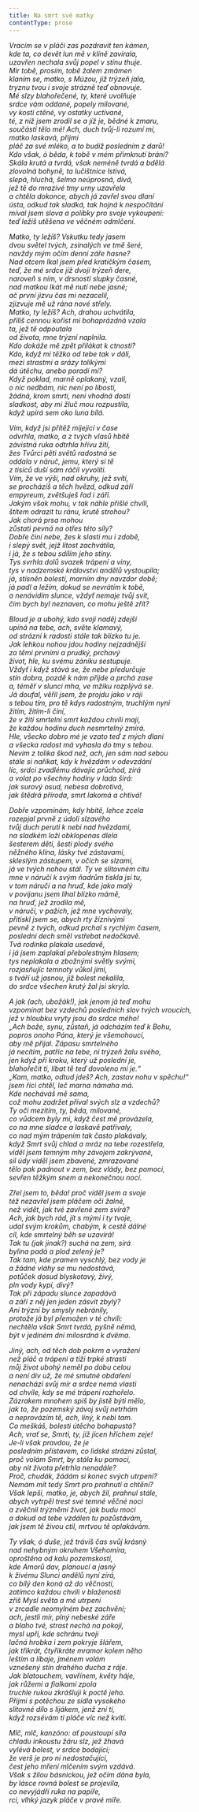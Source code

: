 ```yaml
---
title: Na smrt své matky
contentType: prose
---
```


<section>

_Vracím se v pláči zas pozdravit ten kámen,  
kde ta, co devět lun mě v klíně zavírala,  
uzavřen nechala svůj popel v stínu thuje.  
Mír tobě, prosím, tobě žalem zmámen  
klaním se, matko, s Múzou, již trýzeň jala,  
tryznu tvou i svoje strázně teď obnovuje.  
Mé slzy blahořečené, ty, které uvolňuje  
srdce vám oddané, popely milované,  
vy kosti ctěné, vy ostatky uctívané,  
té, z níž jsem zrodil se a jíž je, bědné k zmaru,  
součástí tělo mé! Ach, duch tvůj-li rozumí mi,  
matko laskavá, přijmi  
pláč za své mléko, a to budiž posledním z darů!  
Kdo však, ó běda, k tobě v mém přimknutí brání?  
Skála krutá a tvrdá, však neméně tvrdá a bdělá  
zlovolná bohyně, ta lučištnice lstivá,  
slepá, hluchá, šelma neúprosná, divá,  
jež tě do mrazivé tmy urny uzavřela  
a chtěla dokonce, abych já zavřel svou dlaní  
ústa, odkud tak sladká, tak hojná k nespočítání  
míval jsem slova a polibky pro svoje vykoupení:  
teď ležíš utěšena ve věčném odmlčení._

</section>

<section>

_Matko, ty ležíš? Vskutku tedy jasem  
dvou světel tvých, zsinalých ve tmě šeré,  
navždy mým očím denní záře hasne?  
Nad otcem lkal jsem před kratičkým časem,  
teď, že mé srdce již dvojí trýzeň dere,  
naroveň s ním, v drsnosti slupky časné,  
nad matkou lkát mě nutí nebe jasné;  
ač první jizvu čas mi nezacelil,  
zjizvuje mě už rána nové střely.  
Matko, ty ležíš? Ach, drahou uchvátila,  
příliš cennou kořist mi bohaprázdná vzala  
ta, jež tě odpoutala  
od života, mne trýzní naplnila.  
Kdo dokáže mě zpět přilákat k ctnosti?  
Kdo, když mi těžko od tebe tak v dáli,  
mezi strastmi a srázy tolikými  
dá útěchu, anebo poradí mi?  
Když poklad, marně oplakaný, vzali,  
o nic nedbám, nic není po libosti,  
žádná, krom smrti, není vhodná dosti  
sladkost, aby mi žluč mou rozpustila,  
když upírá sem oko luna bílá._

</section>

<section>

_Vím, když jsi přítěž míjející v čase  
odvrhla, matko, a z tvých vlasů hbitě  
závistná ruka odtrhla hřívu žití,  
žes Tvůrci pěti světů radostná se  
oddala v náruč, jemu, který si tě  
z tisíců duší sám ráčil vyvoliti.  
Vím, že ve výši, nad okruhy, jež svítí,  
se procházíš a těch hvězd, odkud září  
empyreum, zvětšuješ řad i záři.  
Jakým však mohu, v tak náhle přišlé chvíli,  
štítem odrazit tu ránu, krutě strohou?  
Jak chorá prsa mohou  
zůstati pevná na otřes této síly?  
Dobře činí nebe, žes k slasti mu i zdobě,  
i slepý svět, jejž lítost zachvátila,  
i já, že s tebou sdílím jeho stíny.  
Tys svrhla dolů svazek trápení a viny,  
tys v nadzemské království andělů vystoupila;  
já, stísněn bolestí, marním dny navzdor době;  
já padl a ležím, dokud se nevrátím k tobě,  
a nenávidím slunce, vždyť nemaje tvůj svit,  
čím bych byl neznaven, co mohu ještě zřít?_

</section>

<section>

_Bloud je a ubohý, kdo svoji naděj zdejší  
upíná na tebe, ach, světe klamavý,  
od strázni k radosti stále tak blízko tu je.  
Jak lehkou nohou jdou hodiny nejzadnější  
za těmi prvními a prudký, prchavý  
život, hle, ku svému zániku sestupuje.  
Vždyť i když stává se, že nebe předurčuje  
stín dobra, pozdě k nám přijde a prchá zase  
a, téměř v slunci mha, ve mžiku rozplývá se.  
Já doufal, věřil jsem, že projdu jako v ráji  
s tebou tím, pro tě kdys radostným, truchlým nyní  
žitím, žitím-li činí,  
že v žití smrtelní smrt každou chvíli mají,  
že každou hodinu duch nesmrtelný zmírá.  
Hle, všecko dobro mé je vzato teď z mých dlaní  
a všecka radost má vyhasla do tmy s tebou.  
Nevím z tolika škod než, ach, jen sám nad sebou  
stále si naříkat, kdy k hvězdám v odevzdání  
líc, srdci zvadlému dávajíc průchod, zírá  
a volat po všechny hodiny v lada širá:  
jak surový osud, nebesa dobrotivá,  
jak štědrá příroda, smrt lakomá a chtivá!_

</section>

<section>

_Dobře vzpomínám, kdy hbitě, lehce zcela  
rozepjal prvně z údolí slzavého  
tvůj duch peruti k nebi nad hvězdami,  
na sladkém loži obklopenas dlela  
šesterem dětí, šesti plody svého  
něžného klína, lásky tvé zástavami,  
skleslým zástupem, v očích se slzami,  
já ve tvých nohou stál. Ty ve slitovném citu  
mne v náručí k svým ňadrům tiskla jsi tu,  
v tom náručí a na hruď, kde jako malý  
v povijanu jsem líhal blízko mámě,  
na hruď, jež zrodila mě,  
v náručí, v pažích, jež mne vychovaly,  
přitiskl jsem se, abych rty žíznivými  
pevně z tvých, odkud prchal s rychlým časem,  
poslední dech směl vstřebat nedočkavě.  
Tvá rodinka plakala usedavě,  
i já jsem zaplakal přebolestným hlasem;  
tys neplakala a zbožnými světly svými,  
rozjasňujíc temnoty vůkol jimi,  
s tváří už jasnou, již bolest nekalila,  
do srdce všechen krutý žal jsi skryla._

</section>

<section>

_A jak (ach, ubožák!), jak jenom já teď mohu  
vzpomínat bez vzdechů posledních slov tvých vroucích,  
jež v hloubku vryty jsou do srdce mého!  
„Ach bože, synu, zůstaň, já odcházím teď k Bohu,  
popros onoho Pána, který je všemohoucí,  
aby mě přijal. Zápasu smrtelného  
já necítím, patříc na tebe, ni trýzeň žalu svého,  
jen když při kroku, který už poslední je,  
blahořečit ti, líbat tě teď dovoleno mi je.“  
„Kam, matko, odtud jdeš? Ach, zastav nohu v spěchu!“  
jsem říci chtěl, leč marna námaha má.  
Kde necháváš mě sama,  
což mohu zadržet příval svých slz a vzdechů?  
Ty oči mezitím, ty, běda, milované,  
co vůdcem byly mi, když čest mě provázela,  
co na mne sladce a laskavě patřívaly,  
co nad mým trápením tak často plakávaly,  
když Smrt svůj chlad a mráz na tebe rozestřela,  
viděl jsem temným mhy závojem zakrývané,  
sil údy viděl jsem zbavené, zmrazované  
tělo pak padnout v zem, bez vlády, bez pomoci,  
sevřen těžkým snem a nekonečnou nocí._

</section>

<section>

_Zřel jsem to, běda! proč viděl jsem a svoje  
též nezavřel jsem pláčem oči žalné,  
než vidět, jak tvé zavřené zem svírá?  
Ach, jak bych rád, jít s mými i ty tvoje,  
udal svým krokům, chabým, k cestě dálné  
cíl, kde smrtelný běh se uzavírá!  
Tak tu (jak jinak?) suchá na zem, sirá  
bylina padá a plod zelený je?  
Tak tam, kde pramen vyschlý, bez vody je  
a žádné vláhy se mu nedostává,  
potůček dosud blyskotavý, živý,  
pln vody kypí, divý?  
Tak při západu slunce zapadává  
a září z něj jen jeden zásvit zbylý?  
Ani trýzni by smysly nebránily,  
protože já byl přemožen v té chvíli:  
nechtěla však Smrt tvrdá, pyšně němá,  
být v jediném dni milosrdná k dvěma._

</section>

<section>

_Jiný, ach, od těch dob pokrm a vyražení  
než pláč a trápení a tíži trpké strasti  
můj život ubohý neměl po dobu celou  
a není div už, že mé smutné obdaření  
nenachází svůj mír a srdce nemá vlasti  
od chvíle, kdy se mé trápení rozhořelo.  
Zázrakem mnohem spíš by jistě býti mělo,  
jak to, že pozemský závoj svůj netrhám  
a neprovázím tě, ach, líný, k nebi tam.  
Co meškáš, bolesti útěcho bohapustá?  
Ach, vrať se, Smrti, ty, jíž jícen hříchem zeje!  
Je-li však pravdou, že je  
posledním přístavem, co lidské strázni zůstal,  
proč volám Smrt, by stála ku pomoci,  
aby nit života přetrhla nenadále?  
Proč, chudák, žádám si konec svých utrpení?  
Nemám mít tedy Smrt pro prahnutí a chtění?  
Však lepší, matko, je, abych žil, prahnul stále,  
abych vytrpěl trest své temné věčné noci  
a zvěčnil trýzněmi život, jak budu moci  
a dokud od tebe vzdálen tu pozůstávám,  
jak jsem tě živou ctil, mrtvou tě oplakávám._

</section>

<section>

_Ty však, ó duše, jež trávíš čas svůj krásný  
nad nehybným okruhem Všehomíra,  
oproštěna od kalu pozemskosti,  
kde Amorů dav, planoucí a jasný  
k živému Slunci andělů nyní zírá,  
co bílý den koná až do věčnosti,  
zatímco každou chvíli v blaženosti  
zříš Mysl světa a mé utrpení  
v zrcadle neomylném bez zachvění;  
ach, jestli mír, plný nebeské záře  
a blaho tvé, strast nechá na pokoji,  
mysl upři, kde schránu tvoji  
lačná hrobka i zem pokryje šlářem,  
jak třikrát, čtyřikráte mramor kolem něho  
leštím a líbaje, jménem volám  
vznešený stín drahého ducha z ráje.  
Jak blatouchem, vavřínem, květy háje,  
jak růžemi a fialkami zpola  
truchle rukou zkrášluji k poctě jeho.  
Přijmi s potěchou ze sídla vysokého  
slitovné dílo s lijákem, jenž zní ti,  
když rozsévám ti pláče víc než kvítí._

</section>

<section>

_Mlč, mlč, kanzóno: ať poustoupí síla  
chladu inkoustu žáru slz, jež žhavá  
vylévá bolest, v srdce bodající;  
že verš je pro ni nedostačující,  
čest jeho mření mlčením svým vzdává.  
Však s žilou básnickou, jež očím dána byla,  
by lásce rovná bolest se projevila,  
co nevyjádří ruka na papíře,  
rci, vlhký jazyk pláče v pravé míře._

</section>
